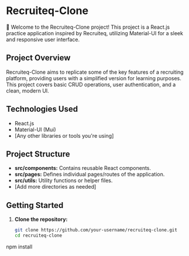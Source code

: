 # Recruiteq-Clone

🚀 Welcome to the Recruiteq-Clone project! This project is a React.js practice application inspired by Recruiteq, utilizing Material-UI for a sleek and responsive user interface.

## Project Overview

Recruiteq-Clone aims to replicate some of the key features of a recruiting platform, providing users with a simplified version for learning purposes. This project covers basic CRUD operations, user authentication, and a clean, modern UI.

## Technologies Used

- React.js
- Material-UI (Mui)
- [Any other libraries or tools you're using]

## Project Structure

- **src/components:** Contains reusable React components.
- **src/pages:** Defines individual pages/routes of the application.
- **src/utils:** Utility functions or helper files.
- [Add more directories as needed]

## Getting Started

1. **Clone the repository:**
   ```bash
   git clone https://github.com/your-username/recruiteq-clone.git
   cd recruiteq-clone
  npm install
